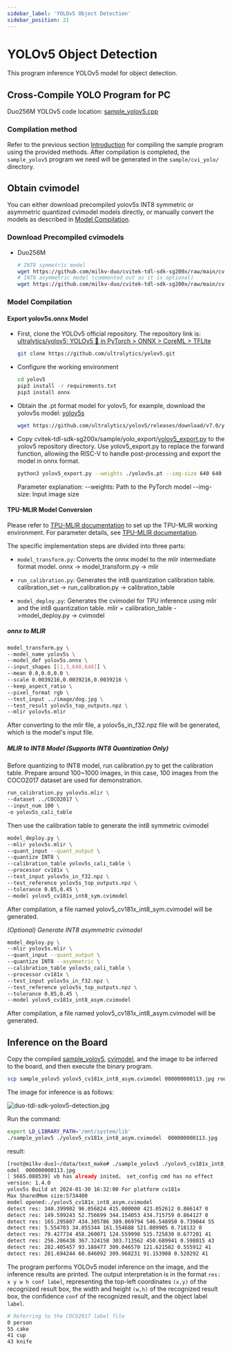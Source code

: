 ```yaml
---
sidebar_label: 'YOLOv5 Object Detection'
sidebar_position: 21
---
```


# YOLOv5 Object Detection

This program inference YOLOv5 model for object detection.

## Cross-Compile YOLO Program for PC

Duo256M YOLOv5 code location: [sample_yolov5.cpp](https://github.com/milkv-duo/cvitek-tdl-sdk-sg200x/blob/main/sample/cvi_yolo/sample_yolov5.cpp)

### Compilation method

Refer to the previous section [Introduction](https://milkv.io/zh/docs/duo/application-development/tdl-sdk/tdl-sdk-introduction) for compiling the sample program using the provided methods. After compilation is completed, the `sample_yolov5` program we need will be generated in the `sample/cvi_yolo/` directory.

## Obtain cvimodel

You can either download precompiled yolov5s INT8 symmetric or asymmetric quantized cvimodel models directly, or manually convert the models as described in [Model Compilation](#model-compilation).

### Download Precompiled cvimodels

- Duo256M
  ```bash
  # INT8 symmetric model
  wget https://github.com/milkv-duo/cvitek-tdl-sdk-sg200x/raw/main/cvimodel/yolov5_cv181x_int8_sym.cvimodel
  # INT8 asymmetric model (commented out as it is optional)
  wget https://github.com/milkv-duo/cvitek-tdl-sdk-sg200x/raw/main/cvimodel/yolov5_cv181x_int8_asym.cvimodel
  ```

### Model Compilation

#### Export yolov5s.onnx Model

- First, clone the YOLOv5 official repository. The repository link is: [ultralytics/yolov5\: YOLOv5 🚀 in PyTorch > ONNX > CoreML > TFLite](https://github.com/ultralytics/yolov5)
  ```bash 
  git clone https://github.com/ultralytics/yolov5.git
  ```
- Configure the working environment
  ```bash
  cd yolov5
  pip3 install -r requirements.txt
  pip3 install onnx
  ```
- Obtain the .pt format model for yolov5, for example, download the yolov5s model: [yolov5s](https://github.com/ultralytics/yolov5/releases/download/v7.0/yolov5s.pt)
  ```bash
  wget https://github.com/ultralytics/yolov5/releases/download/v7.0/yolov5s.pt
  ```
- Copy cvitek-tdl-sdk-sg200x/sample/yolo_export/[yolov5_export.py](https://github.com/milkv-duo/cvitek-tdl-sdk-sg200x/blob/main/sample/yolo_export/yolov5_export.py) to the yolov5 repository directory.
  Use yolov5_export.py to replace the forward function, allowing the RISC-V to handle post-processing and export the model in onnx format.
  ```bash
  python3 yolov5_export.py --weights ./yolov5s.pt --img-size 640 640
  ```
  Parameter explanation:
  --weights: Path to the PyTorch model
  --img-size: Input image size

#### TPU-MLIR Model Conversion

Please refer to [TPU-MLIR documentation](https://github.com/sophgo/tpu-mlir) to set up the TPU-MLIR working environment. For parameter details, see [TPU-MLIR documentation](https://github.com/sophgo/tpu-mlir).

The specific implementation steps are divided into three parts:

- `model_transform.py`: Converts the onnx model to the mlir intermediate format model.
  onnx -> model_transform.py -> mlir

- `run_calibration.py`: Generates the int8 quantization calibration table.
  calibration_set -> run_calibration.py -> calibration_table

- `model_deploy.py`: Generates the cvimodel for TPU inference using mlir and the int8 quantization table.
  mlir + calibration_table  ->model_deploy.py -> cvimodel

##### onnx to MLIR

```bash
model_transform.py \
--model_name yolov5s \
--model_def yolov5s.onnx \
--input_shapes [[1,3,640,640]] \
--mean 0.0,0.0,0.0 \
--scale 0.0039216,0.0039216,0.0039216 \
--keep_aspect_ratio \
--pixel_format rgb \
--test_input ../image/dog.jpg \
--test_result yolov5s_top_outputs.npz \
--mlir yolov5s.mlir
```

After converting to the mlir file, a yolov5s_in_f32.npz file will be generated, which is the model's input file.

##### MLIR to INT8 Model (Supports INT8 Quantization Only)

Before quantizing to INT8 model, run calibration.py to get the calibration table. Prepare around 100~1000 images, in this case, 100 images from the COCO2017 dataset are used for demonstration.

```bash
run_calibration.py yolov5s.mlir \
--dataset ../COCO2017 \
--input_num 100 \
-o yolov5s_cali_table
```

Then use the calibration table to generate the int8 symmetric cvimodel

```bash
model_deploy.py \
--mlir yolov5s.mlir \
--quant_input --quant_output \
--quantize INT8 \
--calibration_table yolov5s_cali_table \
--processor cv181x \
--test_input yolov5s_in_f32.npz \
--test_reference yolov5s_top_outputs.npz \
--tolerance 0.85,0.45 \
--model yolov5_cv181x_int8_sym.cvimodel
```

After compilation, a file named yolov5_cv181x_int8_sym.cvimodel will be generated.

*(Optional) Generate INT8 asymmetric cvimodel*

```bash
model_deploy.py \
--mlir yolov5s.mlir \
--quant_input --quant_output \
--quantize INT8 --asymmetric \
--calibration_table yolov5s_cali_table \
--processor cv181x \
--test_input yolov5s_in_f32.npz \
--test_reference yolov5s_top_outputs.npz \
--tolerance 0.85,0.45 \
--model yolov5_cv181x_int8_asym.cvimodel
```

After compilation, a file named yolov5_cv181x_int8_asym.cvimodel will be generated.

## Inference on the Board

Copy the compiled [sample_yolov5](#cross-compile-yolo-program-for-pc), [cvimodel](#obtain-cvimodel), and the image to be inferred to the board, and then execute the binary program.
```bash
scp sample_yolov5 yolov5_cv181x_int8_asym.cvimodel 000000000113.jpg root@192.168.42.1:/root/
```
The image for inference is as follows:

![duo-tdl-sdk-yolov5-detection.jpg](/docs/duo/tdl-sdk/duo-tdl-sdk-yolov5-detection.jpg)

Run the command:

```bash
export LD_LIBRARY_PATH='/mnt/system/lib'
./sample_yolov5 ./yolov5_cv181x_int8_asym.cvimodel  000000000113.jpg 
```

result:
```bash
[root@milkv-duo]~/data/test_make# ./sample_yolov5 ./yolov5_cv181x_int8_asym.cvim
odel  000000000113.jpg 
[ 5665.088539] vb has already inited， set_config cmd has no effect
version: 1.4.0
yolov5s Build at 2024-01-30 16:32:00 For platform cv181x
Max SharedMem size:5734400
model opened:./yolov5_cv181x_int8_asym.cvimodel
detect res: 340.399902 96.056824 415.000000 423.052612 0.866147 0
detect res: 149.599243 52.756699 344.154053 434.715759 0.864127 0
detect res: 165.295807 434.305786 389.069794 546.548950 0.739044 55
detect res: 5.554703 34.055344 161.554688 521.089905 0.718132 0
detect res: 79.427734 458.260071 124.559998 515.725830 0.677201 41
detect res: 256.286438 367.324158 303.713562 450.689941 0.598015 43
detect res: 282.405457 93.188477 309.046570 121.621582 0.555912 41
detect res: 281.694244 60.846092 309.968231 91.153908 0.520292 41
```
The program performs YOLOv5 model inference on the image, and the inference results are printed. 
The output interpretation is in the format `res: x y w h conf label`, representing the top-left coordinates `(x,y)` of the recognized result box, the width and height `(w,h)` of the recognized result box, the confidence `conf` of the recognized result, and the object label `label`.

```bash
# Referring to the COCO2017 label file
0 person
55 cake
41 cup
43 knife
```